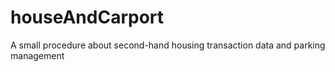 # houseAndCarport
A small procedure about second-hand housing transaction data and parking management
